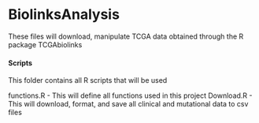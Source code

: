 # BiolinksAnalysis
These files will download, manipulate TCGA data obtained through the R package TCGAbiolinks

#### Scripts
This folder contains all R scripts that will be used 

functions.R - This will define all functions used in this project
Download.R - This will download, format, and save all clinical and mutational data to csv files
